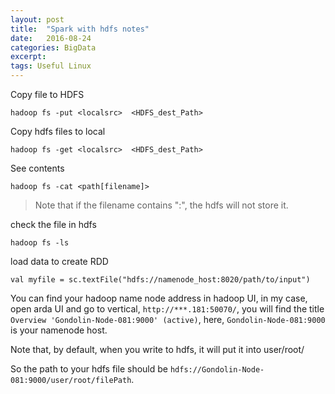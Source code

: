 ```yaml
---
layout: post
title:  "Spark with hdfs notes"
date:   2016-08-24
categories: BigData
excerpt: 
tags: Useful Linux
---
```


Copy file to HDFS

```
hadoop fs -put <localsrc>  <HDFS_dest_Path>
```

Copy hdfs files to local

```
hadoop fs -get <localsrc>  <HDFS_dest_Path>
```

See contents

```
hadoop fs -cat <path[filename]>
```


> Note that if the filename contains ":", the hdfs will not store it.

check the file in hdfs 

```
hadoop fs -ls
```

load data to create RDD

```
val myfile = sc.textFile("hdfs://namenode_host:8020/path/to/input")
```

You can find your hadoop name node address in hadoop UI, 
in my case, open arda UI and go to vertical, 
```http://***.181:50070/```,
you will find the title ```Overview 'Gondolin-Node-081:9000' (active)```,
here, ```Gondolin-Node-081:9000``` is your namenode host.

Note that, by default, when you write to hdfs, it will put it into user/root/

So the path to your hdfs file should be ```hdfs://Gondolin-Node-081:9000/user/root/filePath```.


